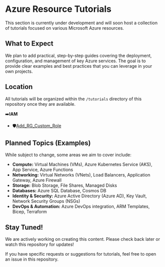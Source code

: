 # Azure Resource Tutorials

This section is currently under development and will soon host a collection of tutorials focused on various Microsoft Azure resources.

## What to Expect

We plan to add practical, step-by-step guides covering the deployment, configuration, and management of key Azure services. The goal is to provide clear examples and best practices that you can leverage in your own projects.

## Location

All tutorials will be organized within the `/tutorials` directory of this repository once they are available.

➡️**IAM**
- 🛡️[Add_RG_Custom_Role](./iam/add_rg_custom_role.md)

## Planned Topics (Examples)

While subject to change, some areas we aim to cover include:

*   **Compute:** Virtual Machines (VMs), Azure Kubernetes Service (AKS), App Service, Azure Functions
*   **Networking:** Virtual Networks (VNets), Load Balancers, Application Gateway, Azure Firewall
*   **Storage:** Blob Storage, File Shares, Managed Disks
*   **Databases:** Azure SQL Database, Cosmos DB
*   **Identity & Security:** Azure Active Directory (Azure AD), Key Vault, Network Security Groups (NSGs)
*   **DevOps & Automation:** Azure DevOps integration, ARM Templates, Bicep, Terraform

## Stay Tuned!

We are actively working on creating this content. Please check back later or watch this repository for updates!

If you have specific requests or suggestions for tutorials, feel free to open an issue in this repository.
